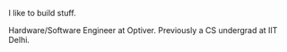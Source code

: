I like to build stuff.

Hardware/Software Engineer at Optiver. Previously a CS undergrad at IIT Delhi.
